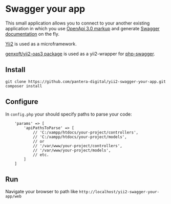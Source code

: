 # Swagger your app

This small application allows you to connect to your another existing application in which you use
[OpenApi 3.0 markup](https://github.com/OAI/OpenAPI-Specification/blob/master/versions/3.0.0.md) and generate
[Swagger documentation](https://swagger.io/) on the fly.

[Yii2](https://www.yiiframework.com/) is used as a microframework.

[genxoft/yii2-oas3 package](https://github.com/genxoft/yii2-oas3) is used as a yii2-wrapper for [php-swagger](https://github.com/zircote/swagger-php).

## Install

```
git clone https://github.com/pantera-digital/yii2-swagger-your-app.git
composer install
```

## Configure

In `config.php` your should specify paths to parse your code:

```
    'params' => [
        'apiPathsToParse' => [
            // 'C:/xampp/htdocs/your-project/controllers',
            // 'C:/xampp/htdocs/your-project/models',
            // or
            // '/var/www/your-project/controllers',
            // '/var/www/your-project/models',
            // etc.
        ]
    ]
```

## Run

Navigate your browser to path like `http://localhost/yii2-swagger-your-app/web`
